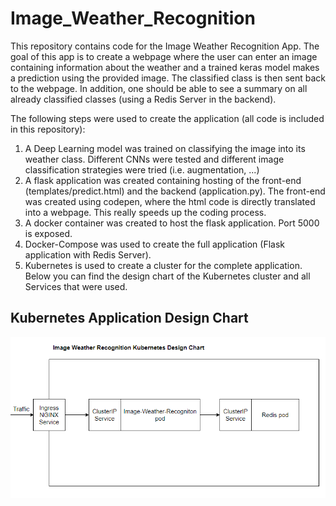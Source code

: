 # Image_Weather_Recognition
This repository contains code for the Image Weather Recognition App. The goal of this app is to create a webpage where the user can enter an image containing 
information about the weather and a trained keras model makes a prediction using the provided image. The classified class is then sent back to the webpage. In addition, one 
should be able to see a summary on all already classified classes (using a Redis Server in the backend).

The following steps were used to create the application (all code is included in this repository):

1. A Deep Learning model was trained on classifying the image into its weather class. Different CNNs were tested and different image classification strategies were tried 
   (i.e. augmentation, ...)
2. A flask application was created containing hosting of the front-end (templates/predict.html) and the backend (application.py). The front-end was created using codepen, where
   the html code is directly translated into a webpage. This really speeds up the coding process. 
3. A docker container was created to host the flask application. Port 5000 is exposed.
4. Docker-Compose was used to create the full application (Flask application with Redis Server). 
5. Kubernetes is used to create a cluster for the complete application. Below you can find the design chart of the Kubernetes cluster and all Services that were used.

## Kubernetes Application Design Chart
![alt text](https://github.com/patrickbrus/Image_Weather_Recognition/blob/master/figures/kubernetes_design_flowchart.png)
